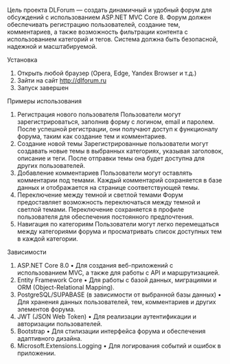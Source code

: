 Цель проекта DLForum — создать динамичный и удобный форум для обсуждений с использованием ASP.NET MVC Core 8. Форум должен обеспечивать регистрацию пользователей, создание тем, комментариев, а также возможность фильтрации контента с использованием категорий и тегов. Система должна быть безопасной, надежной и масштабируемой.

Установка
1.	Открыть любой браузер (Opera, Edge, Yandex Browser и т.д.)
2.	Зайти на сайт http://dlforum.ru
3.	Запуск завершен

Примеры использования
1.	Регистрация нового пользователя Пользователи могут зарегистрироваться, заполнив форму с логином, email и паролем. После успешной регистрации, они получают доступ к функционалу форума, таким как создание тем и комментариев.
2.	Создание новой темы Зарегистрированные пользователи могут создавать новые темы в выбранных категориях, указывая заголовок, описание и теги. После отправки темы она будет доступна для других пользователей.
3.	Добавление комментариев Пользователи могут оставлять комментарии под темами. Каждый комментарий сохраняется в базе данных и отображается на странице соответствующей темы.
4.	Переключение между темной и светлой темами Форум предоставляет возможность переключаться между темной и светлой темами. Переключение сохраняется в профиле пользователя для обеспечения постоянного предпочтения.
5.	Навигация по категориям Пользователи могут легко перемещаться между категориями форума и просматривать список доступных тем в каждой категории.

Зависимости
1.	ASP.NET Core 8.0
•	Для создания веб-приложений с использованием MVC, а также для работы с API и маршрутизацией.
2.	Entity Framework Core
•	Для работы с базой данных, миграциями и ORM (Object-Relational Mapping).
3.	PostgreSQL/SUPABASE (в зависимости от выбранной базы данных)
•	Для хранения данных пользователей, тем, комментариев и других элементов форума.
4.	JWT (JSON Web Token)
•	Для реализации аутентификации и авторизации пользователей.
5.	Bootstrap 
•	Для стилизации интерфейса форума и обеспечения адаптивного дизайна.
6.	Microsoft.Extensions.Logging
•	Для логирования событий и ошибок в приложении.
